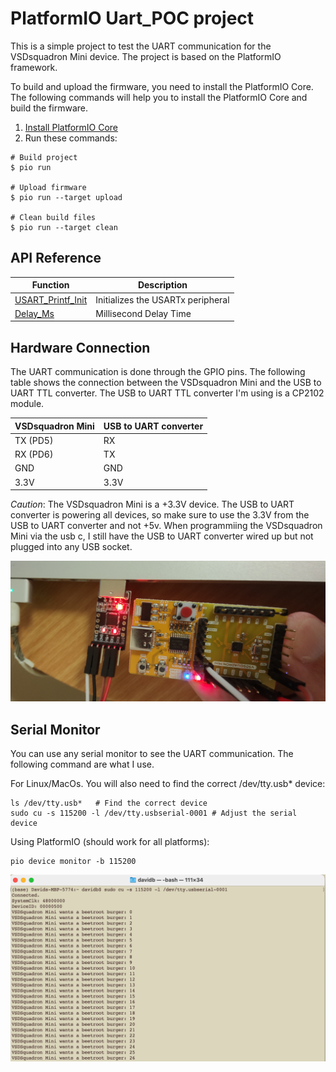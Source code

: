 PlatformIO Uart_POC project
=====================================
This is a simple project to test the UART communication for the VSDsquadron Mini device. The project is based on the PlatformIO framework.

To build and upload the firmware, you need to install the PlatformIO Core. The following commands will help you to install the PlatformIO Core and build the firmware.
1. [Install PlatformIO Core](https://docs.platformio.org/page/core.html)
2. Run these commands:

```shell
# Build project
$ pio run

# Upload firmware
$ pio run --target upload

# Clean build files
$ pio run --target clean
```
## API Reference
| Function | Description |
|----------|-------------|
| [USART_Printf_Init](https://github.com/Community-PIO-CH32V/framework-wch-noneos-sdk/blob/5992d6957398992f7455e614c4988458f1aa970a/Debug/ch32v00x/debug.c) | Initializes the USARTx peripheral |
| [Delay_Ms](https://github.com/Community-PIO-CH32V/framework-wch-noneos-sdk/blob/5992d6957398992f7455e614c4988458f1aa970a/Debug/ch32v00x/debug.c) | Millisecond Delay Time |


## Hardware Connection
The UART communication is done through the GPIO pins. The following table shows the connection between the VSDsquadron Mini and the USB to UART TTL converter. The USB to UART TTL converter I'm using is a CP2102 module.

| VSDsquadron Mini | USB to UART converter |
|------------------|-----------------------|
| TX (PD5)               | RX                    |
| RX (PD6)              | TX                    |
| GND              | GND                   |
| 3.3V             | 3.3V                  |

*Caution*: The VSDsquadron Mini is a +3.3V device. The USB to UART converter is powering all devices, so make sure to use the 3.3V from the USB to UART converter and not +5v. When programmiing the VSDsquadron Mini via the usb c, I still have the USB to UART converter wired up but not plugged into any USB socket.

![image](../images/uart_usb.jpg)

## Serial Monitor
You can use any serial monitor to see the UART communication. The following command are what I use.

For Linux/MacOs. You will also need to find the correct /dev/tty.usb* device:
```shell
ls /dev/tty.usb*   # Find the correct device
sudo cu -s 115200 -l /dev/tty.usbserial-0001 # Adjust the serial device
```
Using PlatformIO (should work for all platforms):
```shell
pio device monitor -b 115200
```
![image](../images/uart_monitor.png)
